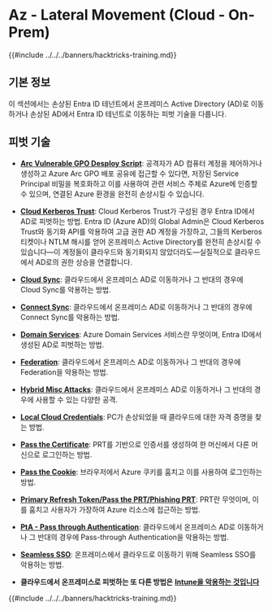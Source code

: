 # Az - Lateral Movement (Cloud - On-Prem)

{{#include ../../../banners/hacktricks-training.md}}

## 기본 정보

이 섹션에서는 손상된 Entra ID 테넌트에서 온프레미스 Active Directory (AD)로 이동하거나 손상된 AD에서 Entra ID 테넌트로 이동하는 피벗 기술을 다룹니다.

## 피벗 기술

- [**Arc Vulnerable GPO Desploy Script**](az-arc-vulnerable-gpo-deploy-script.md): 공격자가 AD 컴퓨터 계정을 제어하거나 생성하고 Azure Arc GPO 배포 공유에 접근할 수 있다면, 저장된 Service Principal 비밀을 복호화하고 이를 사용하여 관련 서비스 주체로 Azure에 인증할 수 있으며, 연결된 Azure 환경을 완전히 손상시킬 수 있습니다.

- [**Cloud Kerberos Trust**](az-cloud-kerberos-trust.md): Cloud Kerberos Trust가 구성된 경우 Entra ID에서 AD로 피벗하는 방법. Entra ID (Azure AD)의 Global Admin은 Cloud Kerberos Trust와 동기화 API를 악용하여 고급 권한 AD 계정을 가장하고, 그들의 Kerberos 티켓이나 NTLM 해시를 얻어 온프레미스 Active Directory를 완전히 손상시킬 수 있습니다—이 계정들이 클라우드와 동기화되지 않았더라도—실질적으로 클라우드에서 AD로의 권한 상승을 연결합니다.

- [**Cloud Sync**](az-cloud-sync.md): 클라우드에서 온프레미스 AD로 이동하거나 그 반대의 경우에 Cloud Sync를 악용하는 방법.

- [**Connect Sync**](az-connect-sync.md): 클라우드에서 온프레미스 AD로 이동하거나 그 반대의 경우에 Connect Sync를 악용하는 방법.

- [**Domain Services**](az-domain-services.md): Azure Domain Services 서비스란 무엇이며, Entra ID에서 생성된 AD로 피벗하는 방법.

- [**Federation**](az-federation.md): 클라우드에서 온프레미스 AD로 이동하거나 그 반대의 경우에 Federation을 악용하는 방법.

- [**Hybrid Misc Attacks**](az-hybrid-identity-misc-attacks.md): 클라우드에서 온프레미스 AD로 이동하거나 그 반대의 경우에 사용할 수 있는 다양한 공격.

- [**Local Cloud Credentials**](az-local-cloud-credentials.md): PC가 손상되었을 때 클라우드에 대한 자격 증명을 찾는 방법.

- [**Pass the Certificate**](az-pass-the-certificate.md): PRT를 기반으로 인증서를 생성하여 한 머신에서 다른 머신으로 로그인하는 방법.

- [**Pass the Cookie**](az-pass-the-cookie.md): 브라우저에서 Azure 쿠키를 훔치고 이를 사용하여 로그인하는 방법.

- [**Primary Refresh Token/Pass the PRT/Phishing PRT**](az-primary-refresh-token-prt.md): PRT란 무엇이며, 이를 훔치고 사용자가 가장하여 Azure 리소스에 접근하는 방법.

- [**PtA - Pass through Authentication**](az-pta-pass-through-authentication.md): 클라우드에서 온프레미스 AD로 이동하거나 그 반대의 경우에 Pass-through Authentication을 악용하는 방법.

- [**Seamless SSO**](az-seamless-sso.md): 온프레미스에서 클라우드로 이동하기 위해 Seamless SSO를 악용하는 방법.

- **클라우드에서 온프레미스로 피벗하는 또 다른 방법은** [**Intune을 악용하는 것입니다**](../az-services/intune.md)

{{#include ../../../banners/hacktricks-training.md}}
